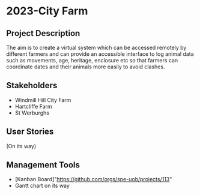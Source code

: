 # 2023-City Farm

## Project Description
The aim is to create a virtual system which can be accessed remotely by different farmers and can provide an accessible interface to log animal data such as movements, age, heritage, enclosure etc so that farmers can coordinate dates and their animals more easily to avoid clashes.

## Stakeholders
* Windmill Hill City Farm
* Hartcliffe Farm
* St Werburghs

## User Stories
(On its way)

## Management Tools
* [Kanban Board]"https://github.com/orgs/spe-uob/projects/113"
* Gantt chart on its way

